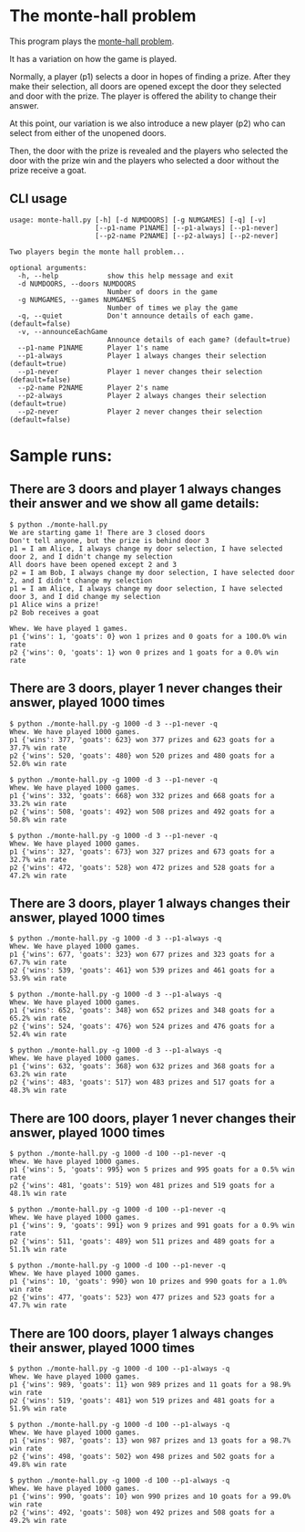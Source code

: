 # The monte-hall problem
This program plays the [monte-hall problem](https://en.wikipedia.org/wiki/Monty_Hall_problem).

It has a variation on how the game is played.

Normally, a player (p1) selects a door in hopes of finding a prize.
After they make their selection, all doors are opened except the door they selected and door with the prize.
The player is offered the ability to change their answer.

At this point, our variation is we also introduce a new player (p2) who can select from either of the unopened doors.

Then, the door with the prize is revealed and the players who selected the door with the prize win
and the players who selected a door without the prize receive a goat.

## CLI usage
```
usage: monte-hall.py [-h] [-d NUMDOORS] [-g NUMGAMES] [-q] [-v]
                     [--p1-name P1NAME] [--p1-always] [--p1-never]
                     [--p2-name P2NAME] [--p2-always] [--p2-never]

Two players begin the monte hall problem...

optional arguments:
  -h, --help            show this help message and exit
  -d NUMDOORS, --doors NUMDOORS
                        Number of doors in the game
  -g NUMGAMES, --games NUMGAMES
                        Number of times we play the game
  -q, --quiet           Don't announce details of each game. (default=false)
  -v, --announceEachGame
                        Announce details of each game? (default=true)
  --p1-name P1NAME      Player 1's name
  --p1-always           Player 1 always changes their selection (default=true)
  --p1-never            Player 1 never changes their selection (default=false)
  --p2-name P2NAME      Player 2's name
  --p2-always           Player 2 always changes their selection (default=true)
  --p2-never            Player 2 never changes their selection (default=false)
```


# Sample runs:

## There are 3 doors and player 1 always changes their answer and we show all game details:
```
$ python ./monte-hall.py
We are starting game 1! There are 3 closed doors
Don't tell anyone, but the prize is behind door 3
p1 = I am Alice, I always change my door selection, I have selected door 2, and I didn't change my selection
All doors have been opened except 2 and 3
p2 = I am Bob, I always change my door selection, I have selected door 2, and I didn't change my selection
p1 = I am Alice, I always change my door selection, I have selected door 3, and I did change my selection
p1 Alice wins a prize!
p2 Bob receives a goat

Whew. We have played 1 games.
p1 {'wins': 1, 'goats': 0} won 1 prizes and 0 goats for a 100.0% win rate
p2 {'wins': 0, 'goats': 1} won 0 prizes and 1 goats for a 0.0% win rate
```

## There are 3 doors, player 1 never changes their answer, played 1000 times
```
$ python ./monte-hall.py -g 1000 -d 3 --p1-never -q
Whew. We have played 1000 games.
p1 {'wins': 377, 'goats': 623} won 377 prizes and 623 goats for a 37.7% win rate
p2 {'wins': 520, 'goats': 480} won 520 prizes and 480 goats for a 52.0% win rate
```

```
$ python ./monte-hall.py -g 1000 -d 3 --p1-never -q
Whew. We have played 1000 games.
p1 {'wins': 332, 'goats': 668} won 332 prizes and 668 goats for a 33.2% win rate
p2 {'wins': 508, 'goats': 492} won 508 prizes and 492 goats for a 50.8% win rate
```

```
$ python ./monte-hall.py -g 1000 -d 3 --p1-never -q
Whew. We have played 1000 games.
p1 {'wins': 327, 'goats': 673} won 327 prizes and 673 goats for a 32.7% win rate
p2 {'wins': 472, 'goats': 528} won 472 prizes and 528 goats for a 47.2% win rate
```

## There are 3 doors, player 1 always changes their answer, played 1000 times
```
$ python ./monte-hall.py -g 1000 -d 3 --p1-always -q
Whew. We have played 1000 games.
p1 {'wins': 677, 'goats': 323} won 677 prizes and 323 goats for a 67.7% win rate
p2 {'wins': 539, 'goats': 461} won 539 prizes and 461 goats for a 53.9% win rate
```

```
$ python ./monte-hall.py -g 1000 -d 3 --p1-always -q
Whew. We have played 1000 games.
p1 {'wins': 652, 'goats': 348} won 652 prizes and 348 goats for a 65.2% win rate
p2 {'wins': 524, 'goats': 476} won 524 prizes and 476 goats for a 52.4% win rate
```

```
$ python ./monte-hall.py -g 1000 -d 3 --p1-always -q
Whew. We have played 1000 games.
p1 {'wins': 632, 'goats': 368} won 632 prizes and 368 goats for a 63.2% win rate
p2 {'wins': 483, 'goats': 517} won 483 prizes and 517 goats for a 48.3% win rate
```

## There are 100 doors, player 1 never changes their answer, played 1000 times
```
$ python ./monte-hall.py -g 1000 -d 100 --p1-never -q
Whew. We have played 1000 games.
p1 {'wins': 5, 'goats': 995} won 5 prizes and 995 goats for a 0.5% win rate
p2 {'wins': 481, 'goats': 519} won 481 prizes and 519 goats for a 48.1% win rate
```

```
$ python ./monte-hall.py -g 1000 -d 100 --p1-never -q
Whew. We have played 1000 games.
p1 {'wins': 9, 'goats': 991} won 9 prizes and 991 goats for a 0.9% win rate
p2 {'wins': 511, 'goats': 489} won 511 prizes and 489 goats for a 51.1% win rate
```

```
$ python ./monte-hall.py -g 1000 -d 100 --p1-never -q
Whew. We have played 1000 games.
p1 {'wins': 10, 'goats': 990} won 10 prizes and 990 goats for a 1.0% win rate
p2 {'wins': 477, 'goats': 523} won 477 prizes and 523 goats for a 47.7% win rate
```

## There are 100 doors, player 1 always changes their answer, played 1000 times
```
$ python ./monte-hall.py -g 1000 -d 100 --p1-always -q
Whew. We have played 1000 games.
p1 {'wins': 989, 'goats': 11} won 989 prizes and 11 goats for a 98.9% win rate
p2 {'wins': 519, 'goats': 481} won 519 prizes and 481 goats for a 51.9% win rate
```

```
$ python ./monte-hall.py -g 1000 -d 100 --p1-always -q
Whew. We have played 1000 games.
p1 {'wins': 987, 'goats': 13} won 987 prizes and 13 goats for a 98.7% win rate
p2 {'wins': 498, 'goats': 502} won 498 prizes and 502 goats for a 49.8% win rate
```

```
$ python ./monte-hall.py -g 1000 -d 100 --p1-always -q
Whew. We have played 1000 games.
p1 {'wins': 990, 'goats': 10} won 990 prizes and 10 goats for a 99.0% win rate
p2 {'wins': 492, 'goats': 508} won 492 prizes and 508 goats for a 49.2% win rate
```
